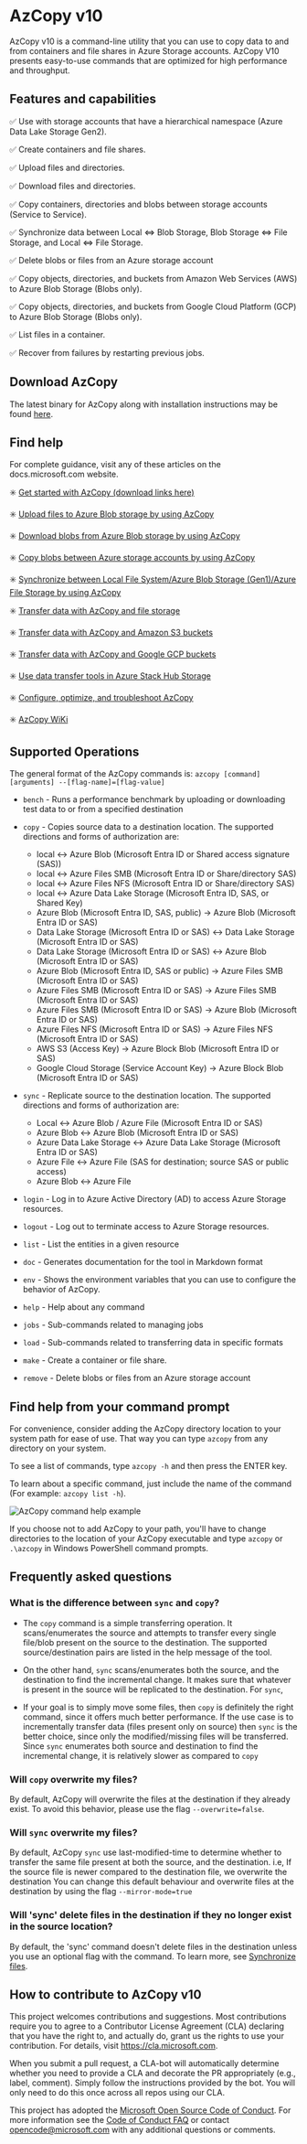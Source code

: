 # AzCopy v10
AzCopy v10 is a command-line utility that you can use to copy data to and from containers and file shares in Azure Storage accounts.
AzCopy V10 presents easy-to-use commands that are optimized for high performance and throughput.

## Features and capabilities

:white_check_mark: Use with storage accounts that have a hierarchical namespace (Azure Data Lake Storage Gen2).

:white_check_mark: Create containers and file shares.

:white_check_mark: Upload files and directories.

:white_check_mark: Download files and directories.

:white_check_mark: Copy containers, directories and blobs between storage accounts (Service to Service).

:white_check_mark: Synchronize data between Local <=> Blob Storage, Blob Storage <=> File Storage, and Local <=> File Storage.

:white_check_mark: Delete blobs or files from an Azure storage account

:white_check_mark: Copy objects, directories, and buckets from Amazon Web Services (AWS) to Azure Blob Storage (Blobs only).

:white_check_mark: Copy objects, directories, and buckets from Google Cloud Platform (GCP) to Azure Blob Storage (Blobs only).

:white_check_mark: List files in a container.

:white_check_mark: Recover from failures by restarting previous jobs.

## Download AzCopy
The latest binary for AzCopy along with installation instructions may be found
[here](https://docs.microsoft.com/en-us/azure/storage/common/storage-use-azcopy-v10).

## Find help

For complete guidance, visit any of these articles on the docs.microsoft.com website.

:eight_spoked_asterisk: [Get started with AzCopy (download links here)](https://docs.microsoft.com/azure/storage/common/storage-use-azcopy-v10)

:eight_spoked_asterisk: [Upload files to Azure Blob storage by using AzCopy](https://docs.microsoft.com/en-us/azure/storage/common/storage-use-azcopy-blobs-upload)

:eight_spoked_asterisk: [Download blobs from Azure Blob storage by using AzCopy](https://docs.microsoft.com/en-us/azure/storage/common/storage-use-azcopy-blobs-download)

:eight_spoked_asterisk: [Copy blobs between Azure storage accounts by using AzCopy](https://docs.microsoft.com/en-us/azure/storage/common/storage-use-azcopy-blobs-copy)

:eight_spoked_asterisk: [Synchronize between Local File System/Azure Blob Storage (Gen1)/Azure File Storage by using AzCopy](https://docs.microsoft.com/en-us/azure/storage/common/storage-use-azcopy-blobs-synchronize)

:eight_spoked_asterisk: [Transfer data with AzCopy and file storage](https://docs.microsoft.com/en-us/azure/storage/common/storage-use-azcopy-files)

:eight_spoked_asterisk: [Transfer data with AzCopy and Amazon S3 buckets](https://docs.microsoft.com/en-us/azure/storage/common/storage-use-azcopy-s3)

:eight_spoked_asterisk: [Transfer data with AzCopy and Google GCP buckets](https://docs.microsoft.com/en-us/azure/storage/common/storage-use-azcopy-google-cloud)

:eight_spoked_asterisk: [Use data transfer tools in Azure Stack Hub Storage](https://docs.microsoft.com/en-us/azure-stack/user/azure-stack-storage-transfer)

:eight_spoked_asterisk: [Configure, optimize, and troubleshoot AzCopy](https://docs.microsoft.com/azure/storage/common/storage-use-azcopy-configure)

:eight_spoked_asterisk: [AzCopy WiKi](https://github.com/Azure/azure-storage-azcopy/wiki)

## Supported Operations

The general format of the AzCopy commands is: `azcopy [command] [arguments] --[flag-name]=[flag-value]`

* `bench` - Runs a performance benchmark by uploading or downloading test data to or from a specified destination

* `copy` - Copies source data to a destination location. The supported directions and forms of authorization are:
    - local <-> Azure Blob (Microsoft Entra ID or Shared access signature (SAS))
    - local <-> Azure Files SMB (Microsoft Entra ID or Share/directory SAS)
    - local <-> Azure Files NFS (Microsoft Entra ID or Share/directory SAS)
    - local <-> Azure Data Lake Storage (Microsoft Entra ID, SAS, or Shared Key)
    - Azure Blob (Microsoft Entra ID, SAS, public) -> Azure Blob (Microsoft Entra ID or SAS)
    - Data Lake Storage (Microsoft Entra ID or SAS) <-> Data Lake Storage (Microsoft Entra ID or SAS)
    - Data Lake Storage (Microsoft Entra ID or SAS) <-> Azure Blob (Microsoft Entra ID or SAS)
    - Azure Blob (Microsoft Entra ID, SAS or public) -> Azure Files SMB (Microsoft Entra ID or SAS)
    - Azure Files SMB (Microsoft Entra ID or SAS) -> Azure Files SMB (Microsoft Entra ID or SAS)
    - Azure Files SMB (Microsoft Entra ID or SAS) -> Azure Blob (Microsoft Entra ID or SAS)
    - Azure Files NFS (Microsoft Entra ID or SAS) -> Azure Files NFS (Microsoft Entra ID or SAS)
    - AWS S3 (Access Key) -> Azure Block Blob (Microsoft Entra ID or SAS)
    - Google Cloud Storage (Service Account Key) -> Azure Block Blob (Microsoft Entra ID or SAS)

* `sync` - Replicate source to the destination location. The supported directions and forms of authorization are:
    - Local <-> Azure Blob / Azure File (Microsoft Entra ID or SAS)
    - Azure Blob <-> Azure Blob (Microsoft Entra ID or SAS)
    - Azure Data Lake Storage <-> Azure Data Lake Storage (Microsoft Entra ID or SAS)
    - Azure File <-> Azure File (SAS for destination; source SAS or public access)
    - Azure Blob <-> Azure File

* `login` - Log in to Azure Active Directory (AD) to access Azure Storage resources.

* `logout` - Log out to terminate access to Azure Storage resources.

* `list` - List the entities in a given resource

* `doc` - Generates documentation for the tool in Markdown format

* `env` - Shows the environment variables that you can use to configure the behavior of AzCopy.

* `help` - Help about any command

* `jobs` - Sub-commands related to managing jobs

* `load` - Sub-commands related to transferring data in specific formats

* `make` - Create a container or file share.

* `remove` - Delete blobs or files from an Azure storage account

## Find help from your command prompt

For convenience, consider adding the AzCopy directory location to your system path for ease of use. That way you can type `azcopy` from any directory on your system.

To see a list of commands, type `azcopy -h` and then press the ENTER key.

To learn about a specific command, just include the name of the command (For example: `azcopy list -h`).

![AzCopy command help example](readme-command-prompt.png)

If you choose not to add AzCopy to your path, you'll have to change directories to the location of your AzCopy executable and type `azcopy` or `.\azcopy` in Windows PowerShell command prompts.

## Frequently asked questions

### What is the difference between `sync` and `copy`?

* The `copy` command is a simple transferring operation. It scans/enumerates the source and attempts to transfer every single file/blob present on the source to the destination.
  The supported source/destination pairs are listed in the help message of the tool.

* On the other hand, `sync` scans/enumerates both the source, and the destination to find the incremental change.
  It makes sure that whatever is present in the source will be replicated to the destination. For `sync`,

* If your goal is to simply move some files, then `copy` is definitely the right command, since it offers much better performance.
  If the use case is to incrementally transfer data (files present only on source) then `sync` is the better choice, since only the modified/missing files will be transferred.
  Since `sync` enumerates both source and destination to find the incremental change, it is relatively slower as compared to `copy`

### Will `copy` overwrite my files?

By default, AzCopy will overwrite the files at the destination if they already exist. To avoid this behavior, please use the flag `--overwrite=false`.

### Will `sync` overwrite my files?

By default, AzCopy `sync` use last-modified-time to determine whether to transfer the same file present at both the source, and the destination.
i.e, If the source file is newer compared to the destination file, we overwrite the destination
You can change this default behaviour and overwrite files at the destination by using the flag `--mirror-mode=true`

### Will 'sync' delete files in the destination if they no longer exist in the source location?

By default, the 'sync' command doesn't delete files in the destination unless you use an optional flag with the command.
To learn more, see [Synchronize files](https://docs.microsoft.com/en-us/azure/storage/common/storage-use-azcopy-blobs-synchronize).

## How to contribute to AzCopy v10

This project welcomes contributions and suggestions.  Most contributions require you to agree to a
Contributor License Agreement (CLA) declaring that you have the right to, and actually do, grant us
the rights to use your contribution. For details, visit https://cla.microsoft.com.

When you submit a pull request, a CLA-bot will automatically determine whether you need to provide
a CLA and decorate the PR appropriately (e.g., label, comment). Simply follow the instructions
provided by the bot. You will only need to do this once across all repos using our CLA.

This project has adopted the [Microsoft Open Source Code of Conduct](https://opensource.microsoft.com/codeofconduct/).
For more information see the [Code of Conduct FAQ](https://opensource.microsoft.com/codeofconduct/faq/) or
contact [opencode@microsoft.com](mailto:opencode@microsoft.com) with any additional questions or comments.
